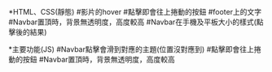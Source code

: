 *HTML、CSS(靜態)
#影片的hover
#點擊即會往上捲動的按鈕
#footer上的文字
#Navbar置頂時，背景無透明度，高度較高
#Navbar在手機及平板大小的樣式(點擊後的結果)

*主要功能(JS)
#Navbar點擊會滑到對應的主題(位置沒對應到)
#點擊即會往上捲動的按鈕
#Navbar置頂時，背景無透明度，高度較高
